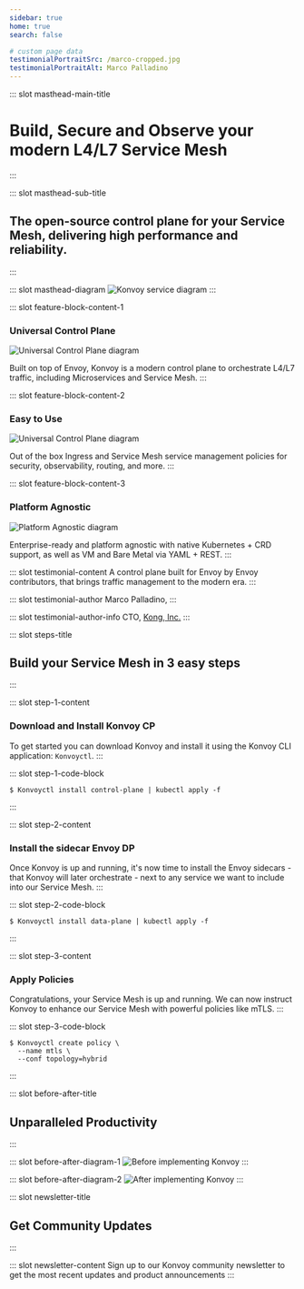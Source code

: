 ```yaml
---
sidebar: true
home: true
search: false

# custom page data
testimonialPortraitSrc: /marco-cropped.jpg
testimonialPortraitAlt: Marco Palladino
---
```


<!-- page masthead -->

::: slot masthead-main-title
# Build, Secure and Observe your modern L4/L7 Service Mesh
:::

::: slot masthead-sub-title
## The open-source control plane for your Service Mesh, delivering high performance and reliability.
:::

::: slot masthead-diagram
<img src="/diagrams/main-diagram.png" srcset="/diagrams/main-diagram@2x.png 2x" alt="Konvoy service diagram">
:::

<!-- feature blocks -->

::: slot feature-block-content-1
### Universal Control Plane
<img src="/diagrams/diagram-universal-cp.jpg" srcset="/diagrams/diagram-universal-cp@2x.jpg 2x" alt="Universal Control Plane diagram">

Built on top of Envoy, Konvoy is a modern control plane to orchestrate L4/L7 traffic, including Microservices and Service Mesh.
:::

::: slot feature-block-content-2
### Easy to Use
<img src="/diagrams/diagram-powerful-policies.jpg" srcset="/diagrams/diagram-powerful-policies@2x.jpg 2x" alt="Universal Control Plane diagram">

Out of the box Ingress and Service Mesh service management policies for security, observability, routing, and more.
:::

::: slot feature-block-content-3
### Platform Agnostic
<img src="/diagrams/diagram-platform-agnostic.jpg" srcset="/diagrams/diagram-platform-agnostic@2x.jpg 2x" alt="Platform Agnostic diagram">

Enterprise-ready and platform agnostic with native Kubernetes + CRD support, as well as VM and Bare Metal via YAML + REST.
:::

<!-- testimonial -->

::: slot testimonial-content
A control plane built for Envoy by Envoy contributors, that brings traffic management
to the modern era.
:::

::: slot testimonial-author
Marco Palladino,
:::

::: slot testimonial-author-info
CTO, [Kong, Inc.](https://konghq.com/)
:::

<!-- steps -->

::: slot steps-title
## Build your Service Mesh in 3 easy steps
:::

::: slot step-1-content
### Download and Install Konvoy CP
To get started you can download Konvoy and install it using the Konvoy CLI application: `Konvoyctl`.
:::

::: slot step-1-code-block
```
$ Konvoyctl install control-plane | kubectl apply -f
```
:::

::: slot step-2-content
### Install the sidecar Envoy DP
Once Konvoy is up and running, it's now time to install the Envoy sidecars - that Konvoy will 
later orchestrate - next to any service we want to include into our Service Mesh.
:::

::: slot step-2-code-block
```
$ Konvoyctl install data-plane | kubectl apply -f
```
:::

::: slot step-3-content
### Apply Policies
Congratulations, your Service Mesh is up and running. We can now instruct Konvoy to enhance our 
Service Mesh with powerful policies like mTLS.
:::

::: slot step-3-code-block
```
$ Konvoyctl create policy \
  --name mtls \
  --conf topology=hybrid
```
:::

<!-- before and after -->

::: slot before-after-title
## Unparalleled Productivity
:::

::: slot before-after-diagram-1
<img src="/diagrams/diagram-before.jpg" srcset="/diagrams/diagram-before@2x.jpg 2x" alt="Before implementing Konvoy">
:::

::: slot before-after-diagram-2
<img src="/diagrams/diagram-after.jpg" srcset="/diagrams/diagram-after@2x.jpg 2x" alt="After implementing Konvoy">
:::

<!-- newsletter -->

::: slot newsletter-title
## Get Community Updates
:::

::: slot newsletter-content
Sign up to our Konvoy community newsletter to get the most recent updates and product announcements
:::
